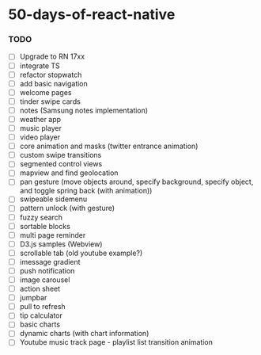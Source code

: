 # 50-days-of-react-native
### TODO
- [ ] Upgrade to RN 17xx
- [ ] integrate TS
- [ ] refactor stopwatch
- [ ] add basic navigation
- [ ] welcome pages
- [ ] tinder swipe cards
- [ ] notes (Samsung notes implementation)
- [ ] weather app
- [ ] music player
- [ ] video player
- [ ] core animation and masks (twitter entrance animation)
- [ ] custom swipe transitions
- [ ] segmented control views
- [ ] mapview and find geolocation
- [ ] pan gesture (move objects around, specify background, specify object, and toggle spring back (with animation))
- [ ] swipeable sidemenu
- [ ] pattern unlock (with gesture)
- [ ] fuzzy search
- [ ] sortable blocks
- [ ] multi page reminder
- [ ] D3.js samples (Webview)
- [ ] scrollable tab (old youtube example?)
- [ ] imessage gradient
- [ ] push notification
- [ ] image carousel
- [ ] action sheet
- [ ] jumpbar
- [ ] pull to refresh
- [ ] tip calculator
- [ ] basic charts
- [ ] dynamic charts (with chart information)
- [ ] Youtube music track page - playlist list transition animation
